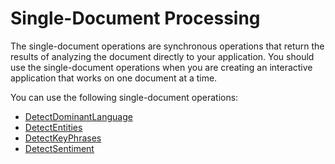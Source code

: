 # Single\-Document Processing<a name="how-single"></a>

The single\-document operations are synchronous operations that return the results of analyzing the document directly to your application\. You should use the single\-document operations when you are creating an interactive application that works on one document at a time\.

You can use the following single\-document operations:
+ [DetectDominantLanguage](API_DetectDominantLanguage.md)
+ [DetectEntities](API_DetectEntities.md)
+ [DetectKeyPhrases](API_DetectKeyPhrases.md)
+ [DetectSentiment](API_DetectSentiment.md)